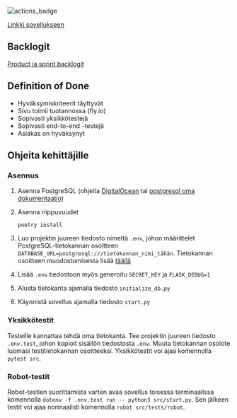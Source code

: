 ![actions_badge](https://github.com/msslotboom/projektisininen/workflows/build/badge.svg)  

[Linkki sovellukseen](https://projektisininen.fly.dev)  
  
## Backlogit
[Product ja sprint backlogit](https://docs.google.com/spreadsheets/d/190t4pxaOxAFbWoXax1XO7td4qyt_bBqrh0JbS_d_AtI)  

## Definition of Done
- Hyväksymiskriteerit täyttyvät
- Sivu toimii tuotannossa (fly.io)
- Sopivasti yksikkötestejä
- Sopivasti end-to-end -testejä
- Asiakas on hyväksynyt

## Ohjeita kehittäjille

### Asennus
1. Asenna PostgreSQL
    (ohjeita [DigitalOcean](https://www.digitalocean.com/community/tutorials/how-to-install-postgresql-on-ubuntu-22-04-quickstart)  tai [postgresql oma dokumentaatio](https://www.postgresql.org/docs/current/installation.html))
2. Asenna riippuvuudet

    ```poetry install```

3. Luo projektin juureen tiedosto nimeltä `.env`, johon määrittelet PostgreSQL-tietokannan osoitteen `DATABASE_URL=postgresql:///tietokannan_nimi_tähän`. Tietokannan osoitteen muodostumisesta lisää [täällä](https://www.postgresql.org/docs/current/libpq-connect.html#LIBPQ-CONNSTRING)
4. Lisää `.env` tiedostoon myös generoitu `SECRET_KEY` ja `FLASK_DEBUG=1`
5. Alusta tietokanta ajamalla tiedosto `initialize_db.py`
6. Käynnistä sovellus ajamalla tiedosto `start.py`

### Yksikkötestit
Testeille kannattaa tehdä oma tietokanta. Tee projektin juureen tiedosto `.env.test`, johon kopioit sisällön tiedostosta `.env`. Muuta tietokannan osoiote luomasi testitietokannan osoitteeksi. Yksikkötestit voi ajaa komennolla `pytest src`.

### Robot-testit
Robot-testien suorittamista varten avaa sovellus toisessa terminaalissa komennolla `dotenv -f .env.test run -- python3 src/start.py`. Sen jälkeen testit voi ajaa normaalisti komennolla `robot src/tests/robot`.


